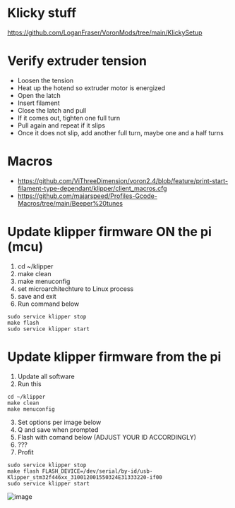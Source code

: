 #  Klicky stuff
https://github.com/LoganFraser/VoronMods/tree/main/KlickySetup

# Verify extruder tension

- Loosen the tension
- Heat up the hotend so extruder motor is energized
- Open the latch
- Insert filament
- Close the latch and pull
- If it comes out, tighten one full turn
- Pull again and repeat if it slips
- Once it does not slip, add another full turn, maybe one and a half turns

# Macros
- https://github.com/ViThreeDimension/voron2.4/blob/feature/print-start-filament-type-dependant/klipper/client_macros.cfg
- https://github.com/majarspeed/Profiles-Gcode-Macros/tree/main/Beeper%20tunes

# Update klipper firmware ON the pi (mcu)

1. cd ~/klipper
2. make clean
3. make menuconfig
4. set microarchitechture to Linux process
5. save and exit
6. Run command below

```
sudo service klipper stop
make flash
sudo service klipper start
```

# Update klipper firmware from the pi

1. Update all software
2. Run this

```
cd ~/klipper
make clean
make menuconfig
 ```

3. Set options per image below
5. Q and save when prompted
6. Flash with comand below (ADJUST YOUR ID ACCORDINGLY)
7. ???
8. Profit

```
sudo service klipper stop
make flash FLASH_DEVICE=/dev/serial/by-id/usb-Klipper_stm32f446xx_310012001550324E31333220-if00
sudo service klipper start
```


![image](https://user-images.githubusercontent.com/4265254/198883349-bb3c9e14-1339-4a10-8706-6c6e036a2dcb.png)

